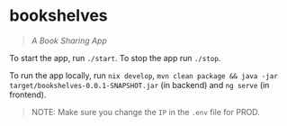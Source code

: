 # bookshelves

> _A Book Sharing App_

To start the app, run `./start`. To stop the app run `./stop`.

To run the app locally, run `nix develop`, `mvn clean package && java -jar target/bookshelves-0.0.1-SNAPSHOT.jar` (in backend) and `ng serve` (in frontend).

> NOTE: Make sure you change the `IP` in the `.env` file for PROD.
